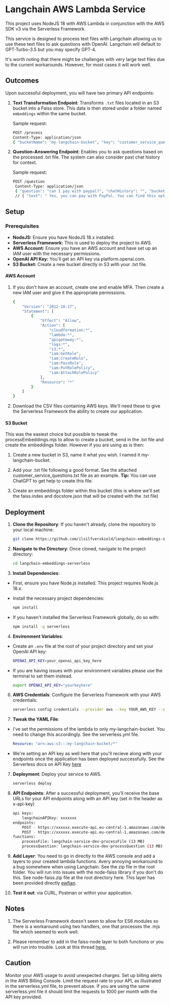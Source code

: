 # Langchain AWS Lambda Service
This project uses NodeJS 18 with AWS Lambda in conjunction with the AWS SDK v3 via the Serverless Framework. 

This service is designed to process text files with Langchain allowing us to use these text files to ask questions with OpenAI. Langchain will default to GPT-Turbo-3.5 but you may specify GPT-4.

It's worth noting that there might be challenges with very large text files due to the current workarounds. However, for most cases it will work well.

## Outcomes

Upon successful deployment, you will have two primary API endpoints:

1. **Text Transformation Endpoint**: Transforms `.txt` files located in an S3 bucket into a Faiss store. This data is then stored under a folder named `embeddings` within the same bucket.
   
   Sample request:
   ```bash
   POST /process
   Content-Type: application/json
   { "bucketName": "my-langchain-bucket", "key": "customer_service_questions.txt" }

2. **Question-Answering Endpoint**: Enables you to ask questions based on the processed .txt file. The system can also consider past chat history for context.
   
   Sample request:
   ```bash
   POST /question
    Content-Type: application/json
    { "question": "can I pay with paypal?", "chatHistory": "", "bucketName": "my-langchain-bucket" }
    // { "text": " Yes, you can pay with PayPal. You can find this option on the payment section during checkout."}


## Setup

### Prerequisites

- **NodeJS:** Ensure you have NodeJS 18.x installed.
- **Serverless Framework:** This is used to deploy the project to AWS.
- **AWS Account:** Ensure you have an AWS account and have set up an IAM user with the necessary permissions.
- **OpenAI API Key:** You'll get an API key via platform.openai.com.
- **S3 Bucket:** Create a new bucket directly in S3 with your .txt file.

#### AWS Account

1. If you don't have an account, create one and enable MFA. Then create a new IAM user and give it the appropriate permissions.
   
    ```bash
    {
        "Version": "2012-10-17",
        "Statement": [
            {
                "Effect": "Allow",
                "Action": [
                    "cloudformation:*",
                    "lambda:*",
                    "apigateway:*",
                    "logs:*",
                    "s3:*",
                    "iam:GetRole",
                    "iam:CreateRole",
                    "iam:PassRole",
                    "iam:PutRolePolicy",
                    "iam:AttachRolePolicy"
                ],
                "Resource": "*"
            }
        ]
    }
    
3. Download the CSV files containing AWS keys. We'll need these to give the Serverless Framework the ability to create our application.

#### S3 Bucket

This was the easiest choice but possible to tweak the processEmbeddings.mjs to allow to create a bucket, send in the .txt file and create the embeddings folder. However if you are using as is then:

1. Create a new bucket in S3, name it what you wish. I named it my-langchain-bucket.

2. Add your .txt file following a good format. See the attached customer_service_questions.txt file as an example. **Tip:** You can use ChatGPT to get help to create this file.

3. Create an embeddings folder within this bucket (this is where we'll set the faiss.index and docstore.json that will be created with the .txt file)

## Deployment

1. **Clone the Repository**: If you haven't already, clone the repository to your local machine:
   
    ```bash
    git clone https://github.com/ilsilfverskiold/langchain-embeddings-serverless.git

3. **Navigate to the Directory**: Once cloned, navigate to the project directory:
   
    ```bash
    cd langchain-embeddings-serverless

5. **Install Dependencies**:
- First, ensure you have Node.js installed. This project requires Node.js 18.x.
- Install the necessary project dependencies:
  
  ```bash
  npm install
  
- If you haven't installed the Serverless Framework globally, do so with:
  
  ```bash
  npm install -g serverless

4. **Environment Variables**: 

- Create an `.env` file at the root of your project directory and set your OpenAI API key:

    ```bash
    OPENAI_API_KEY=your_openai_api_key_here

- If you are having issues with your environment variables please use the terminal to set them instead.

    ```bash
    export OPENAI_API_KEY="yourkeyhere"

6. **AWS Credentials**: Configure the Serverless Framework with your AWS credentials:

    ```bash
    serverless config credentials --provider aws --key YOUR_AWS_KEY --secret YOUR_AWS_SECRET

7. **Tweak the YAML File**: 
- I've set the permissions of the lambda to only my-langchain-bucket. You need to change this accordingly. See the serverless.yml file.
  
    ```YAML
    Resource: "arn:aws:s3:::my-langchain-bucket/*"
   
- We're setting an API key as well here that you'll recieve along with your endpoints once the application has been deployed successfully. See the Serverless docs on API Key [here](https://www.serverless.com/framework/docs/providers/aws/events/apigateway#setting-api-keys-for-your-rest-api)

7. **Deployment**: Deploy your service to AWS.
   
    ```bash
    serverless deploy

9. **API Endpoints**: After a successful deployment, you'll receive the base URLs for your API endpoints along with an API key (set in the header as x-api-key)
    
    ```bash
    api keys:
        langchainAPIKey: xxxxxxx
    endpoints:
        POST - https://xxxxxx.execute-api.eu-central-1.amazonaws.com/dev/process
        POST - https://xxxxxx.execute-api.eu-central-1.amazonaws.com/dev/question
    functions:
        processFile: langchain-service-dev-processFile (13 MB)
        processQuestion: langchain-service-dev-processQuestion (13 MB)

8. **Add Layer**: You need to go in directly to the AWS console and add a layers to your created lambda functions. Avery annoying workaround to a bug somewhere when using Langchain. See the zip file in the root folder. You will run into issues with the node-faiss library if you don't do this. See node-faiss.zip file at the root directory here. This layer has been provided directly [ewfian](https://github.com/ewfian).

9. **Test it out**: via CURL, Postman or within your application.

## Notes 

1. The Serverless Framework doesn't seem to allow for ES6 modules so there is a workaround using two handlers, one that processes the .mjs file which seemed to work well.

2. Please remember to add in the faiss-node layer to both functions or you will run into trouble. Look at this thread [here.](https://github.com/hwchase17/langchainjs/issues/1930#issuecomment-1646500643)

## Caution
Monitor your AWS usage to avoid unexpected charges. Set up billing alerts in the AWS Billing Console.
Limit the request rate to your API, as illustrated in the serverless.yml file, to prevent abuse. If you are using the same serverless.yml file it should limit the requests to 1000 per month with the API key provided. 
